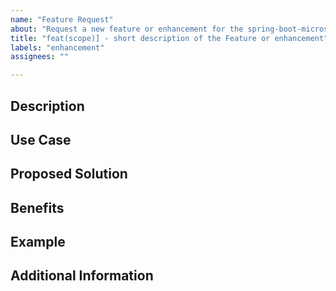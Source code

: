 ```yaml
---
name: "Feature Request"
about: "Request a new feature or enhancement for the spring-boot-microservice-best-practices repository"
title: "feat(scope)] - short description of the Feature or enhancement"
labels: "enhancement"
assignees: ""

---
```


## Description
<!-- 
A clear and concise description of the feature you're requesting in this repository.
This can be anything from CI tool integration, Security features (use Security-DevSecOps label), changes in the cod,e etc. 
-->

## Use Case
<!-- Describe the problem or use case you're trying to solve with this feature. -->

## Proposed Solution
<!-- A brief outline of how this feature could be implemented or how it would work in the application. -->

## Benefits
<!-- Describe the benefits of this feature and why it should be prioritized. -->

## Example
<!-- - Provide examples of how the feature will work or how it will be used, if possible. -->

## Additional Information
<!-- Any other details, mockups, or context that may help in understanding the request. -->

